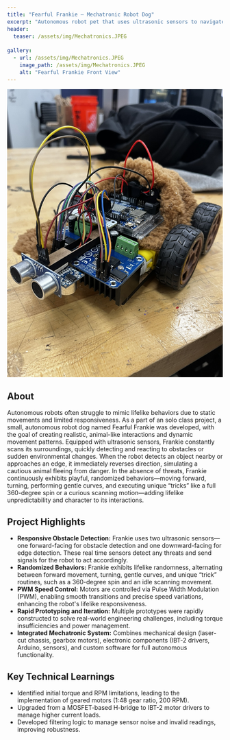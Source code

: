 ```yaml
---
title: "Fearful Frankie – Mechatronic Robot Dog"
excerpt: "Autonomous robot pet that uses ultrasonic sensors to navigate and react to obstacles."
header:
  teaser: /assets/img/Mechatronics.JPEG

gallery:
  - url: /assets/img/Mechatronics.JPEG
    image_path: /assets/img/Mechatronics.JPEG
    alt: "Fearful Frankie Front View"
---
```


<img src="/assets/img/Mechatronics.JPEG" alt="Fearful Frankie" style="width:900px;"/>

## About	
Autonomous robots often struggle to mimic lifelike behaviors due to static movements and limited responsiveness. As a part of an solo class project, a small, autonomous robot dog named Fearful Frankie was developed, with the goal of creating realistic, animal-like interactions and dynamic movement patterns. Equipped with ultrasonic sensors, Frankie constantly scans its surroundings, quickly detecting and reacting to obstacles or sudden environmental changes. When the robot detects an object nearby or approaches an edge, it immediately reverses direction, simulating a cautious animal fleeing from danger. In the absence of threats, Frankie continuously exhibits playful, randomized behaviors—moving forward, turning, performing gentle curves, and executing unique “tricks” like a full 360-degree spin or a curious scanning motion—adding lifelike unpredictability and character to its interactions.
## Project Highlights
- **Responsive Obstacle Detection:** Frankie uses two ultrasonic sensors—one forward-facing for obstacle detection and one downward-facing for edge detection. These real time sensors detect any threats and send signals for the robot to act accordingly.
- **Randomized Behaviors:** Frankie exhibits lifelike randomness, alternating between forward movement, turning, gentle curves, and unique “trick” routines, such as a 360-degree spin and an idle scanning movement.
- **PWM Speed Control:** Motors are controlled via Pulse Width Modulation (PWM), enabling smooth transitions and precise speed variations, enhancing the robot's lifelike responsiveness.
- **Rapid Prototyping and Iteration:** Multiple prototypes were rapidly constructed to solve real-world engineering challenges, including torque insufficiencies and power management.
- **Integrated Mechatronic System:** Combines mechanical design (laser-cut chassis, gearbox motors), electronic components (IBT-2 drivers, Arduino, sensors), and custom software for full autonomous functionality.

## Key Technical Learnings
- Identified initial torque and RPM limitations, leading to the implementation of geared motors (1:48 gear ratio, 200 RPM).
- Upgraded from a MOSFET-based H-bridge to IBT-2 motor drivers to manage higher current loads.
- Developed filtering logic to manage sensor noise and invalid readings, improving robustness.
